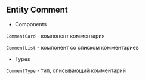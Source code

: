 ## Entity Comment

- Components

`CommentCard` - компонент комментария

`CommentList` - компонент со списком комментариев

- Types

`CommentType` - тип, описывающий комментарий